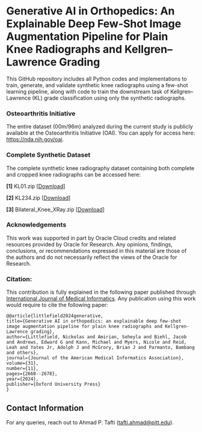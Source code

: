# Generative AI in Orthopedics: An Explainable Deep Few-Shot Image Augmentation Pipeline for Plain Knee Radiographs and Kellgren–Lawrence Grading

This GitHub repository includes all Python codes and implementations to train, generate, and validate synthetic knee radiographs using a few-shot learning pipeline, along with code to train the downstream task of Kellgren–Lawrence (KL) grade classification using only the synthetic radiographs.  

### Osteoarthritis Initiative
The entire dataset (00m/96m) analyzed during the current study is publicly available at the Osteoarthritis Initiative (OAI). You can apply for access here: https://nda.nih.gov/oai. 

### Complete Synthetic Dataset
The complete synthetic knee radiography dataset containing both complete and cropped knee radiographs can be accessed here: 
<p><strong>[1]</strong> KL01.zip [<a href="https://drive.google.com/file/d/1Fltp7DbJ8CL-yfU13MGwY92XnnQe7tWb/view?usp=sharing" target="_blank">Download</a>]</p>
<p><strong>[2]</strong> KL234.zip [<a href="https://drive.google.com/file/d/1VBd6b794MZgR39vKuadRK8Sqaau44490/view?usp=sharing" target="_blank">Download</a>]</p>
<p><strong>[3]</strong> Bilateral_Knee_XRay.zip [<a href="https://drive.google.com/file/d/1fQLWdcy3iVVYCECUC10dKzdBiclOYNWN/view?usp=sharing" target="_blank">Download</a>]</p>

### Acknowledgements
This work was supported in part by Oracle Cloud credits and related resources provided by Oracle for Research. Any opinions, findings, conclusions, or recommendations expressed in this material are those of the authors and do not necessarily reflect the views of the Oracle for Research. 

### Citation:

<p align="justify">This contribution is fully explained in the following paper published through <a href="https://www.sciencedirect.com/science/article/pii/S1386505625000395" target="_blank">International Journal of Medical Informatics</a>. Any publication using this work would require to cite the following paper:

  ```
  @@article{littlefield2024generative,
  title={Generative AI in orthopedics: an explainable deep few-shot image augmentation pipeline for plain knee radiographs and Kellgren-Lawrence grading},
  author={Littlefield, Nickolas and Amirian, Soheyla and Biehl, Jacob and Andrews, Edward G and Kann, Michael and Myers, Nicole and Reid, Leah and Yates Jr, Adolph J and McGrory, Brian J and Parmanto, Bambang and others},
  journal={Journal of the American Medical Informatics Association},
  volume={31},
  number={11},
  pages={2668--2678},
  year={2024},
  publisher={Oxford University Press}
}

```
## Contact Information
For any queries, reach out to Ahmad P. Tafti (tafti.ahmad@pitt.edu).
